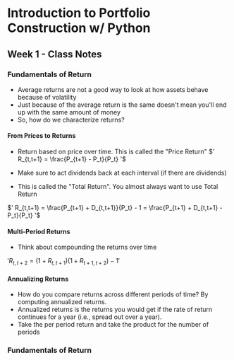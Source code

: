 # Introduction to Portfolio Construction w/ Python

## Week 1 - Class Notes

### Fundamentals of Return

+ Average returns are not a good way to look at how assets behave because of volatility
+ Just because of the average return is the same doesn't mean you'll end up with the same amount of money
+ So, how do we characterize returns?

#### From Prices to Returns

+ Return based on price over time. This is called the "Price Return"
$' R_{t,t+1} = \frac{P_{t+1} - P_t}{P_t} '$

+ Make sure to act dividends back at each interval (if there are dividends)
+ This is called the "Total Return". You almost always want to use Total Return

$' R_{t,t+1} = \frac{P_{t+1} + D_{t,t+1}}{P_t} - 1 = \frac{P_{t+1} + D_{t,t+1} - P_t}{P_t} '$


#### Multi-Period Returns

+ Think about compounding the returns over time

$' R_{t,t+2} = \left(1 + R_{t,t+1}\right)\left(1 + R_{t+1,t+2}\right) - 1 '$


#### Annualizing Returns
+ How do you compare returns across different periods of time? By computing annualized returns.
+ Annualized returns is the returns you would get if the rate of return continues for a year (i.e., spread out over a year).
+ Take the per period return and take the product for the number of periods


### Fundamentals of Return




